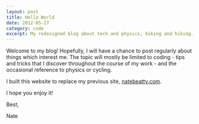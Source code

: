 ```yaml
---
layout: post
title: Hello World
date: 2012-05-27
category: code
excerpt: My redesigned blog about tech and physics, biking and hiking... it's for dorks.
---
```


Welcome to my blog! Hopefully, I will have a chance to post regularly about things which interest me. The topic will mostly be limited to coding - tips and tricks that I discover throughout the course of my work - and the occasional reference to physics or cycling.

I built this website to replace my previous site, [natebeatty.com](http://natebeatty.com).

I hope you enjoy it!

Best,

Nate